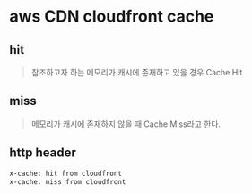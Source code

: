 # aws CDN cloudfront cache

## hit

> 참조하고자 하는 메모리가 캐시에 존재하고 있을 경우 Cache Hit

## miss

> 메모리가 캐시에 존재하지 않을 때 Cache Miss라고 한다.

## http header

```txt
x-cache: hit from cloudfront
x-cache: miss from cloudfront
```
